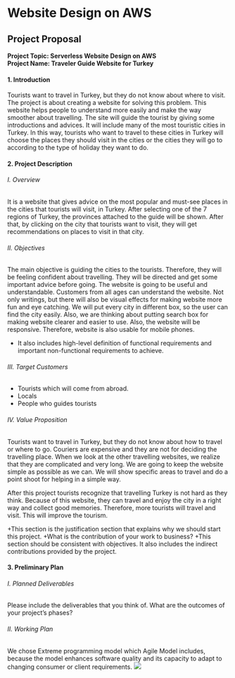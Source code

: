 # Website Design on AWS  
## Project Proposal
**<div>Project Topic: Serverless Website Design on AWS</div>**
**<div>Project Name: Traveler Guide Website for Turkey</div>**
#### 1. Introduction
Tourists want to travel in Turkey, but they do not know about where to visit. The project is about creating a website for solving this problem. This website helps people to understand more easily and make the way smoother about travelling. The site will guide the tourist by giving some introductions and advices. It will include many of the most touristic cities in Turkey. In this way, tourists who want to travel to these cities in Turkey will choose the places they should visit in the cities or the cities they will go to according to the type of holiday they want to do.
#### 2. Project Description
###### I. Overview
It is a website that gives advice on the most popular and must-see places in the cities that tourists will visit, in Turkey. After selecting one of the 7 regions of Turkey, the provinces attached to the guide will be shown. After that, by clicking on the city that tourists want to visit, they will get recommendations on places to visit in that city.
###### II. Objectives
The main objective is guiding the cities to the tourists. Therefore, they will be feeling confident about travelling. They will be directed and get some important advice before going.
The website is going to be useful and understandable. Customers from all ages can understand the website. Not only writings, but there will also be visual effects for making website more fun and eye catching.
We will put every city in different box, so the user can find the city easily. Also, we are thinking about putting search box for making website clearer and easier to use. 
Also, the website will be responsive. Therefore, website is also usable for mobile phones.
- It also includes high-level definition of functional requirements and important non-functional requirements to achieve.
###### III.	Target Customers
- Tourists which will come from abroad.
- Locals 
- People who guides tourists 
###### IV.	Value Proposition

Tourists want to travel in Turkey, but they do not know about how to travel or where to go. Couriers are expensive and they are not for deciding the travelling place. When we look at the other travelling websites, we realize that they are complicated and very long. We are going to keep the website simple as possible as we can. We will show specific areas to travel and do a point shoot for helping in a simple way. 

After this project tourists recognize that travelling Turkey is not hard as they think.
Because of this website, they can travel and enjoy the city in a right way and collect good memories. Therefore, more tourists will travel and visit. This will improve the tourism.

+This section is the justification section that explains why we should start this project. 
+What is the contribution of your work to business? 
+This section should be consistent with objectives. It also includes the indirect contributions provided by the project. 

#### 3.	Preliminary Plan
###### I.	Planned Deliverables
Please include the deliverables that you think of. What are the outcomes of your project’s phases?
###### II.	Working Plan
We chose Extreme programming model which Agile Model includes, because the model enhances software quality and its capacity to adapt to changing consumer or client requirements.
![](https://www.costanavarino.com/wp-content/uploads/2021/09/homepage-969.jpg)
